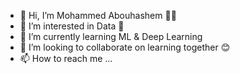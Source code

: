 - 👋 Hi, I’m Mohammed Abouhashem 🙋‍♂️
- 👀 I’m interested in Data 🧐
- 🌱 I’m currently learning ML & Deep Learning 
- 💞️ I’m looking to collaborate on learning together 😊
- 📫 How to reach me ...

<!---
abohashem95/abohashem95 is a ✨ special ✨ repository because its `README.md` (this file) appears on your GitHub profile.
You can click the Preview link to take a look at your changes.
--->
